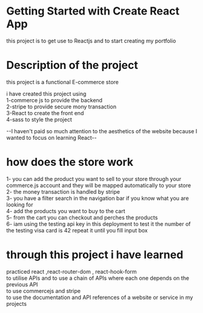 # Getting Started with Create React App

this project is to get use to Reactjs and to start creating my portfolio  

# Description  of the project  
this project is a functional E-commerce store  

i have created this project using   
1-commerce js to provide the backend  
2-stripe to provide secure mony transaction  
3-React to create the front end  
4-sass to style the project  
  
--I haven't paid so much attention to the aesthetics of the website because I wanted to focus on learning React--


# how does the store work  
1- you can add the product you want to sell to your store through your commerce.js account and they will be mapped automatically to your store  
2- the money transaction is handled by stripe  
3- you have a filter search in the navigation  bar if you know what you are looking for  
4- add the products you want to buy to the cart  
5- from the cart you can checkout and perches the products  
6- iam using the testing api key in this deployment to test it the number of the testing visa card is 42 repeat it until you fill input box  





# through this project i have learned  
 practiced react ,react-router-dom , react-hook-form  
 to utilise APIs and to use a chain of APIs where each one depends on the previous API   
 to use commercejs and stripe   
 to use the documentation and API references of a website or service in my projects
 
